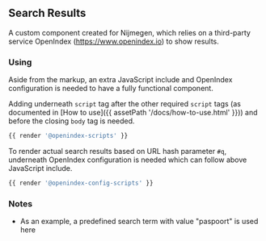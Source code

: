 ## Search Results

A custom component created for Nijmegen, which relies on a third-party service OpenIndex (https://www.openindex.io) to show results.

### Using

Aside from the markup, an extra JavaScript include and OpenIndex configuration is needed to have a fully functional component.

Adding underneath `script` tag after the other required `script` tags (as documented in [How to use]({{ assetPath '/docs/how-to-use.html' }})) and before the closing `body` tag is needed.

```javascript
{{ render '@openindex-scripts' }}
```
To render actual search results based on URL hash parameter `#q`, underneath OpenIndex configuration is needed which can follow above JavaScript include.

```javascript
{{ render '@openindex-config-scripts' }}
```

### Notes

* As an example, a predefined search term with value "paspoort" is used here
